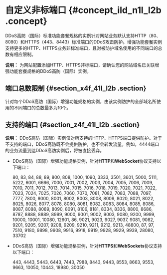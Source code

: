 # 自定义非标端口 {#concept_ild_n1l_l2b .concept}

DDoS高防（国际）标准功能套餐规格的实例针对网站业务默认支持HTTP（80、8080）和HTTPS（443、8443）标准端口的DDoS攻击防护。增强功能套餐实例支持更多的HTTP、HTTPS业务非标准端口，且对被防护域名使用的不同端口的总数有相应限制。

**说明：** 为网站配置添加HTTP、HTTPS非标端口，请确认您的网站域名已关联增强功能套餐规格的DDoS高防（国际）实例。

## 端口总数限制 {#section_x4f_41l_l2b .section}

针对每个DDoS高防（国际）增强功能规格的实例，由该实例防护的全部域名所使用的不同端口的总数最多为10个。

## 支持的端口 {#section_z4f_41l_l2b .section}

**说明：** DDoS高防（国际）实例仅对所支持的HTTP、HTTPS端口提供防护。对于不支持的端口，DDoS高防既不会提供防护，也不会转发流量。例如，4444端口的业务流量到达DDoS高防实例后，将被直接丢弃。

-   DDoS高防（国际）增强功能规格实例，针对**HTTP**和**WebSocket**协议支持以下端口：

    80, 83, 84, 88, 89, 800, 808, 1000, 1090, 3333, 3501, 3601, 5000, 5111, 5222, 6001, 6666, 7000, 7001, 7002, 7003, 7004, 7005, 7006, 7009, 7010, 7011, 7012, 7013, 7014, 7015, 7016, 7018, 7019, 7020, 7021, 7022, 7023, 7024, 7025, 7026, 7060, 7070, 7081, 7082, 7083, 7088, 7097, 7777, 7800, 8000, 8001, 8002, 8003, 8008, 8009, 8020, 8021, 8022, 8025, 8026, 8077, 8078, 8080, 8081, 8082, 8083, 8084, 8085, 8086, 8087, 8088, 8089, 8090, 8091, 8106, 8181, 8334, 8336, 8800, 8686, 8787, 8888, 8889, 8999, 9000, 9001, 9002, 9003, 9080, 9200, 9999, 10000, 10001, 10080, 12601, 86, 9021, 9023, 9027, 9037, 9081, 9082, 9201, 9205, 9207, 9208, 9209, 9210, 9211, 9212, 9213, 48800, 87, 97, 7510, 9180, 9898, 9908, 9916, 9918, 9919, 9928, 9929, 9939, 28080, 33702

-   DDoS高防（国际）增强功能规格实例，针对**HTTPS**和**WebSockets**协议支持以下端口：

    443, 4443, 5443, 6443, 7443, 7988, 8443, 9443, 8553, 8663, 9553, 9663, 10050, 10443, 18980, 30050


